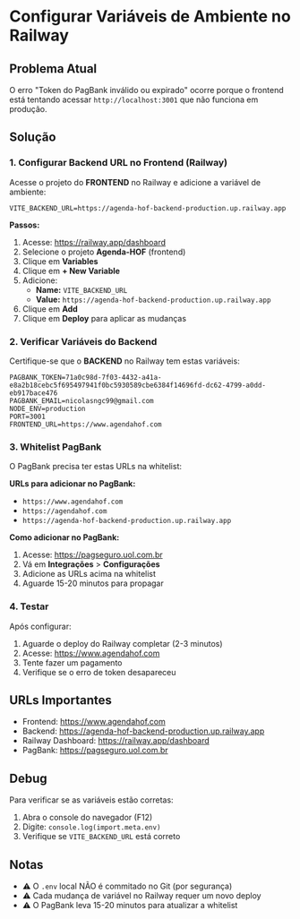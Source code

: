 # Configurar Variáveis de Ambiente no Railway

## Problema Atual
O erro "Token do PagBank inválido ou expirado" ocorre porque o frontend está tentando acessar `http://localhost:3001` que não funciona em produção.

## Solução

### 1. Configurar Backend URL no Frontend (Railway)

Acesse o projeto do **FRONTEND** no Railway e adicione a variável de ambiente:

```
VITE_BACKEND_URL=https://agenda-hof-backend-production.up.railway.app
```

**Passos:**
1. Acesse: https://railway.app/dashboard
2. Selecione o projeto **Agenda-HOF** (frontend)
3. Clique em **Variables**
4. Clique em **+ New Variable**
5. Adicione:
   - **Name:** `VITE_BACKEND_URL`
   - **Value:** `https://agenda-hof-backend-production.up.railway.app`
6. Clique em **Add**
7. Clique em **Deploy** para aplicar as mudanças

### 2. Verificar Variáveis do Backend

Certifique-se que o **BACKEND** no Railway tem estas variáveis:

```
PAGBANK_TOKEN=71a0c98d-7f03-4432-a41a-e8a2b18cebc5f695497941f0bc5930589cbe6384f14696fd-dc62-4799-a0dd-eb917bace476
PAGBANK_EMAIL=nicolasngc99@gmail.com
NODE_ENV=production
PORT=3001
FRONTEND_URL=https://www.agendahof.com
```

### 3. Whitelist PagBank

O PagBank precisa ter estas URLs na whitelist:

**URLs para adicionar no PagBank:**
- `https://www.agendahof.com`
- `https://agendahof.com`
- `https://agenda-hof-backend-production.up.railway.app`

**Como adicionar no PagBank:**
1. Acesse: https://pagseguro.uol.com.br
2. Vá em **Integrações** > **Configurações**
3. Adicione as URLs acima na whitelist
4. Aguarde 15-20 minutos para propagar

### 4. Testar

Após configurar:
1. Aguarde o deploy do Railway completar (2-3 minutos)
2. Acesse: https://www.agendahof.com
3. Tente fazer um pagamento
4. Verifique se o erro de token desapareceu

## URLs Importantes

- Frontend: https://www.agendahof.com
- Backend: https://agenda-hof-backend-production.up.railway.app
- Railway Dashboard: https://railway.app/dashboard
- PagBank: https://pagseguro.uol.com.br

## Debug

Para verificar se as variáveis estão corretas:

1. Abra o console do navegador (F12)
2. Digite: `console.log(import.meta.env)`
3. Verifique se `VITE_BACKEND_URL` está correto

## Notas

- ⚠️ O `.env` local NÃO é commitado no Git (por segurança)
- ⚠️ Cada mudança de variável no Railway requer um novo deploy
- ⚠️ O PagBank leva 15-20 minutos para atualizar a whitelist
